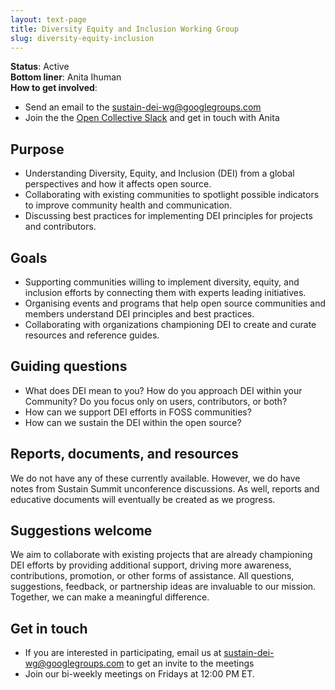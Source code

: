 ```yaml
---
layout: text-page
title: Diversity Equity and Inclusion Working Group
slug: diversity-equity-inclusion
---
```


**Status**: Active<br>
**Bottom liner**: Anita Ihuman<br>
**How to get involved**:

* Send an email to the [sustain-dei-wg@googlegroups.com](sustain-dei-wg@googlegroups.com)
* Join the the [Open Collective Slack](https://slack.opencollective.com/) and get in touch with Anita

## Purpose

* Understanding Diversity, Equity, and Inclusion (DEI) from  a global perspectives and how it affects open source.
* Collaborating with existing communities to spotlight possible indicators to improve community health and communication.
* Discussing best practices for implementing DEI principles for projects and contributors.

## Goals

* Supporting communities willing to implement diversity, equity, and inclusion efforts by connecting them with experts leading initiatives.
* Organising events and programs that help open source communities and members understand DEI principles and best practices.
* Collaborating with organizations championing DEI to create and curate resources and reference guides. 

## Guiding questions

* What does DEI mean to you? How do you approach DEI within your Community? Do you focus only on users, contributors, or both?
* How can we support DEI efforts in FOSS communities?
* How can we sustain the DEI within the open source?

## Reports, documents, and resources

We do not have any of these currently available. However, we do have notes from Sustain Summit unconference discussions. As well, reports and educative documents will eventually be created as we progress.

## Suggestions welcome

We aim to collaborate with existing projects that are already championing DEI efforts by providing additional support, driving more awareness, contributions, promotion, or other forms of assistance. All questions, suggestions, feedback, or partnership ideas are invaluable to our mission. Together, we can make a meaningful difference.


## Get in touch

* If you are interested in participating, email us at [sustain-dei-wg@googlegroups.com](sustain-dei-wg@googlegroups.com) to get an invite to the meetings
* Join our bi-weekly meetings on Fridays at 12:00 PM ET.

